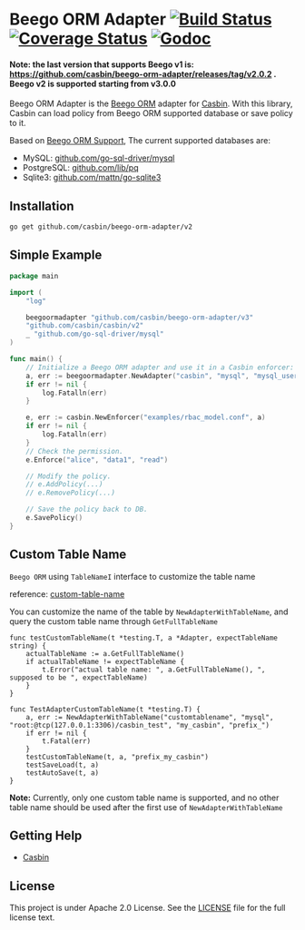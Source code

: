 Beego ORM Adapter [![Build Status](https://travis-ci.com/casbin/beego-orm-adapter.svg?branch=master)](https://travis-ci.com/casbin/beego-orm-adapter) [![Coverage Status](https://coveralls.io/repos/github/casbin/beego-orm-adapter/badge.svg?branch=master)](https://coveralls.io/github/casbin/beego-orm-adapter?branch=master) [![Godoc](https://godoc.org/github.com/casbin/beego-orm-adapter?status.svg)](https://godoc.org/github.com/casbin/beego-orm-adapter)
====

#### Note: the last version that supports Beego v1 is: https://github.com/casbin/beego-orm-adapter/releases/tag/v2.0.2 . Beego v2 is supported starting from v3.0.0

Beego ORM Adapter is the [Beego ORM](https://beego.me/docs/mvc/model/overview.md) adapter for [Casbin](https://github.com/casbin/casbin). With this library, Casbin can load policy from Beego ORM supported database or save policy to it.

Based on [Beego ORM Support](https://beego.me/docs/mvc/model/overview.md), The current supported databases are:

- MySQL: [github.com/go-sql-driver/mysql](https://github.com/go-sql-driver/mysql)
- PostgreSQL: [github.com/lib/pq](https://github.com/lib/pq)
- Sqlite3: [github.com/mattn/go-sqlite3](https://github.com/mattn/go-sqlite3)

## Installation
```bash
go get github.com/casbin/beego-orm-adapter/v2
```

## Simple Example

```go
package main

import (
    "log"

    beegoormadapter "github.com/casbin/beego-orm-adapter/v3"
    "github.com/casbin/casbin/v2"
    _ "github.com/go-sql-driver/mysql"
)

func main() {
    // Initialize a Beego ORM adapter and use it in a Casbin enforcer:
    a, err := beegoormadapter.NewAdapter("casbin", "mysql", "mysql_username:mysql_password@tcp(127.0.0.1:3306)/dbname") // Your driver and data source. 
    if err != nil {
        log.Fatalln(err)
    }

    e, err := casbin.NewEnforcer("examples/rbac_model.conf", a)
    if err != nil {
        log.Fatalln(err)
    }
    // Check the permission.
    e.Enforce("alice", "data1", "read")

    // Modify the policy.
    // e.AddPolicy(...)
    // e.RemovePolicy(...)

    // Save the policy back to DB.
    e.SavePolicy()
}
```

## Custom Table Name

`Beego ORM` using `TableNameI` interface to customize the table name

reference: [custom-table-name](https://github.com/beego/beedoc/blob/master/en-US/mvc/model/models.md#custom-table-name)

You can customize the name of the table by `NewAdapterWithTableName`, and query the custom table name through `GetFullTableName`

```golang
func testCustomTableName(t *testing.T, a *Adapter, expectTableName string) {
    actualTableName := a.GetFullTableName()
    if actualTableName != expectTableName {
        t.Error("actual table name: ", a.GetFullTableName(), ", supposed to be ", expectTableName)
    }
}

func TestAdapterCustomTableName(t *testing.T) {
    a, err := NewAdapterWithTableName("customtablename", "mysql", "root:@tcp(127.0.0.1:3306)/casbin_test", "my_casbin", "prefix_")
    if err != nil {
        t.Fatal(err)
    }
    testCustomTableName(t, a, "prefix_my_casbin")
    testSaveLoad(t, a)
    testAutoSave(t, a)
}
```

**Note:** Currently, only one custom table name is supported, 
and no other table name should be used after the first use of `NewAdapterWithTableName`



## Getting Help

- [Casbin](https://github.com/casbin/casbin)

## License

This project is under Apache 2.0 License. See the [LICENSE](LICENSE) file for the full license text.
